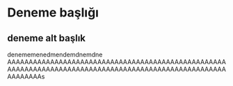 # Deneme başlığı
## deneme alt başlık
denememenedmendemdnemdne
AAAAAAAAAAAAAAAAAAAAAAAAAAAAAAAAAAAAAAAAAAAAAAAAAAAAAAAAAAAAAAAAAAAAAAAAAAAAAAAAAAAAAAAAAAAAAAAAAAAAAAAAAAAAAAs